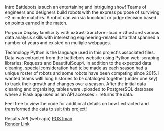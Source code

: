 Intro
Battlebots is such an entertaining and intriguing show! Teams of engineers and designers build robots with the express purpose of surviving ~2 minute matches. A robot can win via knockout or judge decision based on points earned in the match.

Purpose
Display familiarity with extract-transform-load method and various data analysis skills with interesting engineering-related data that spanned a number of years and existed on multiple webpages.

Technology
Python is the language used in this project's associated files. Data was extracted from the battlebots website using Python web-scraping libraries: Requests and BeautifulSoup4. In addition to the expected data cleaning, special consideration had to be made as each season had a unique roster of robots and some robots have been competing since 2015. I wanted teams with long histories to be cataloged together (under one key) to track their growth and changes over a season. After the initial data cleaning and organizing, tables were uploaded to PostgresSQL database where a Flask app used as an API accesses + returns the data.

Feel free to view the code for additional details on how I extracted and transformed the data to suit this project!

Results
API (web-app) 
[POSTman](https://britdesignedit-895777.postman.co/workspace/Mrs-Britt's-Workspace~2850cd02-ef87-4895-85ff-34830443260f/collection/48125527-1b0e8379-d416-499c-8d13-11f6f1e2df5a?action=share&creator=48125527)
<br>
[Render Link](https://battlebots-api-xbx1.onrender.com)
